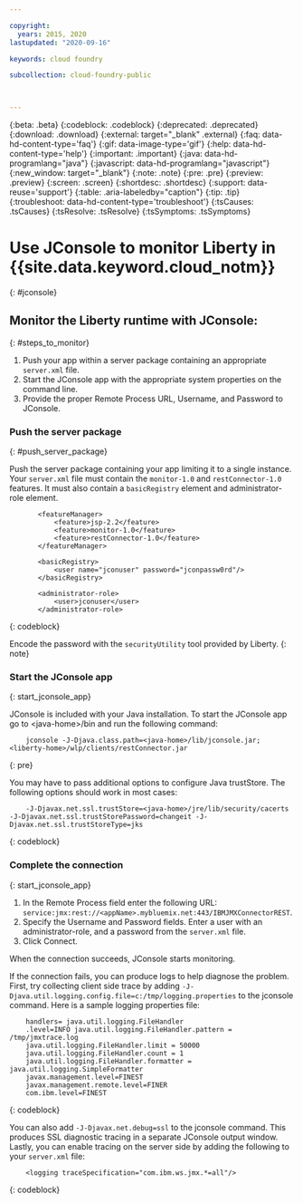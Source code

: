 ```yaml
---

copyright:
  years: 2015, 2020
lastupdated: "2020-09-16"

keywords: cloud foundry

subcollection: cloud-foundry-public



---
```



{:beta: .beta}
{:codeblock: .codeblock}
{:deprecated: .deprecated}
{:download: .download}
{:external: target="_blank" .external}
{:faq: data-hd-content-type='faq'}
{:gif: data-image-type='gif'}
{:help: data-hd-content-type='help'}
{:important: .important}
{:java: data-hd-programlang="java"}
{:javascript: data-hd-programlang="javascript"}
{:new_window: target="_blank"}
{:note: .note}
{:pre: .pre}
{:preview: .preview}
{:screen: .screen}
{:shortdesc: .shortdesc}
{:support: data-reuse='support'}
{:table: .aria-labeledby="caption"}
{:tip: .tip}
{:troubleshoot: data-hd-content-type='troubleshoot'}
{:tsCauses: .tsCauses}
{:tsResolve: .tsResolve}
{:tsSymptoms: .tsSymptoms}

# Use JConsole to monitor Liberty in {{site.data.keyword.cloud_notm}}
{: #jconsole}

## Monitor the Liberty runtime with JConsole:
{: #steps_to_monitor}

1. Push your app within a server package containing an appropriate `server.xml` file.
2. Start the JConsole app with the appropriate system properties on the command line.
3. Provide the proper Remote Process URL, Username, and Password to JConsole.

### Push the server package
{: #push_server_package}

Push the server package containing your app limiting it to a single instance. Your `server.xml` file must contain the `monitor-1.0` and `restConnector-1.0` features. It must also contain a `basicRegistry` element and administrator-role element.
```
       <featureManager>
           <feature>jsp-2.2</feature>
           <feature>monitor-1.0</feature>
           <feature>restConnector-1.0</feature>
       </featureManager>

       <basicRegistry>
           <user name="jconuser" password="jconpassw0rd"/>
       </basicRegistry>

       <administrator-role>
           <user>jconuser</user>
       </administrator-role>
```
{: codeblock}

Encode the password with the `securityUtility` tool provided by Liberty.
{: note}

### Start the JConsole app
{: start_jconsole_app}

JConsole is included with your Java installation.  To start the JConsole app go to &lt;java-home&gt;/bin and run the following command:
```
    jconsole -J-Djava.class.path=<java-home>/lib/jconsole.jar;<liberty-home>/wlp/clients/restConnector.jar
```
{: pre}

You may have to pass additional options to configure Java trustStore. The following options should work in most cases:
```
    -J-Djavax.net.ssl.trustStore=<java-home>/jre/lib/security/cacerts -J-Djavax.net.ssl.trustStorePassword=changeit -J-Djavax.net.ssl.trustStoreType=jks
```
{: codeblock}

### Complete the connection
{: start_jconsole_app}

1. In the Remote Process field enter the following URL: `service:jmx:rest://<appName>.mybluemix.net:443/IBMJMXConnectorREST`.
2. Specify the Username and Password fields.  Enter a user with an administrator-role, and a password from the `server.xml` file.
3. Click Connect.

When the connection succeeds, JConsole starts monitoring.

If the connection fails, you can produce logs to help diagnose the problem.  First, try collecting client side trace by adding `-J-Djava.util.logging.config.file=c:/tmp/logging.properties` to the jconsole command.
Here is a sample logging properties file:
```
    handlers= java.util.logging.FileHandler
    .level=INFO java.util.logging.FileHandler.pattern = /tmp/jmxtrace.log
    java.util.logging.FileHandler.limit = 50000
    java.util.logging.FileHandler.count = 1
    java.util.logging.FileHandler.formatter = java.util.logging.SimpleFormatter
    javax.management.level=FINEST
    javax.management.remote.level=FINER
    com.ibm.level=FINEST
```
{: codeblock}

You can also add `-J-Djavax.net.debug=ssl` to the jconsole command. This produces SSL diagnostic tracing in a separate JConsole output window.  Lastly, you can enable tracing on the server side by adding the following to your `server.xml` file:
```
    <logging traceSpecification="com.ibm.ws.jmx.*=all"/>
```
{: codeblock}


